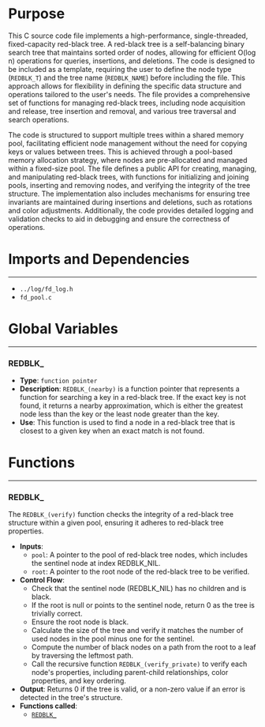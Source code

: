 # Purpose
This C source code file implements a high-performance, single-threaded, fixed-capacity red-black tree. A red-black tree is a self-balancing binary search tree that maintains sorted order of nodes, allowing for efficient O(log n) operations for queries, insertions, and deletions. The code is designed to be included as a template, requiring the user to define the node type (`REDBLK_T`) and the tree name (`REDBLK_NAME`) before including the file. This approach allows for flexibility in defining the specific data structure and operations tailored to the user's needs. The file provides a comprehensive set of functions for managing red-black trees, including node acquisition and release, tree insertion and removal, and various tree traversal and search operations.

The code is structured to support multiple trees within a shared memory pool, facilitating efficient node management without the need for copying keys or values between trees. This is achieved through a pool-based memory allocation strategy, where nodes are pre-allocated and managed within a fixed-size pool. The file defines a public API for creating, managing, and manipulating red-black trees, with functions for initializing and joining pools, inserting and removing nodes, and verifying the integrity of the tree structure. The implementation also includes mechanisms for ensuring tree invariants are maintained during insertions and deletions, such as rotations and color adjustments. Additionally, the code provides detailed logging and validation checks to aid in debugging and ensure the correctness of operations.
# Imports and Dependencies

---
- `../log/fd_log.h`
- `fd_pool.c`


# Global Variables

---
### REDBLK\_
- **Type**: `function pointer`
- **Description**: `REDBLK_(nearby)` is a function pointer that represents a function for searching a key in a red-black tree. If the exact key is not found, it returns a nearby approximation, which is either the greatest node less than the key or the least node greater than the key.
- **Use**: This function is used to find a node in a red-black tree that is closest to a given key when an exact match is not found.


# Functions

---
### REDBLK\_<!-- {{#callable:REDBLK_}} -->
The `REDBLK_(verify)` function checks the integrity of a red-black tree structure within a given pool, ensuring it adheres to red-black tree properties.
- **Inputs**:
    - `pool`: A pointer to the pool of red-black tree nodes, which includes the sentinel node at index REDBLK_NIL.
    - `root`: A pointer to the root node of the red-black tree to be verified.
- **Control Flow**:
    - Check that the sentinel node (REDBLK_NIL) has no children and is black.
    - If the root is null or points to the sentinel node, return 0 as the tree is trivially correct.
    - Ensure the root node is black.
    - Calculate the size of the tree and verify it matches the number of used nodes in the pool minus one for the sentinel.
    - Compute the number of black nodes on a path from the root to a leaf by traversing the leftmost path.
    - Call the recursive function `REDBLK_(verify_private)` to verify each node's properties, including parent-child relationships, color properties, and key ordering.
- **Output**: Returns 0 if the tree is valid, or a non-zero value if an error is detected in the tree's structure.
- **Functions called**:
    - [`REDBLK_`](#REDBLK_)


